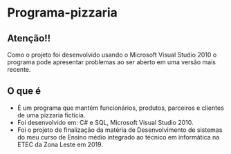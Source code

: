 # Programa-pizzaria

## Atenção!!
Como o projeto foi desenvolvido usando o Microsoft Visual Studio 2010 o programa pode apresentar problemas ao ser aberto em uma versão mais recente.

## O que é
- É um programa que mantém funcionários, produtos, parceiros e clientes de uma pizzaria fictícia.
- Foi desenvolvido em: C# e SQL, Microsoft Visual Studio 2010.
- Foi o projeto de finalização da matéria de Desenvolvimento de sistemas do meu curso de Ensino médio integrado ao técnico em informática na ETEC da Zona Leste em 2019.



